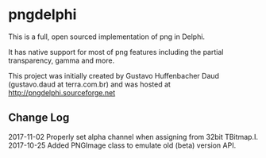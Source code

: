 pngdelphi
=========

This is a full, open sourced implementation of png in Delphi. 

It has native support for most of png features including the partial transparency, gamma and more. 

This project was initially created by Gustavo Huffenbacher Daud (gustavo.daud at terra.com.br) and was hosted at http://pngdelphi.sourceforge.net

## Change Log ##
2017-11-02	Properly set alpha channel when assigning from 32bit TBitmap.I.  
2017-10-25      Added PNGImage class to emulate old (beta) version API.  

